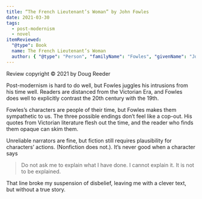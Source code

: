 ```yaml
---
title: “The French Lieutenant’s Woman” by John Fowles
date: 2021-03-30
tags:
  - post-modernism
  - novel
itemReviewed:
  "@type": Book
  name: The French Lieutenant’s Woman
  author: { "@type": "Person", "familyName": "Fowles", "givenName": "John" }
---
```


Review copyright © 2021 by Doug Reeder

Post-modernism is hard to do well, but Fowles juggles his intrusions from his time well. Readers are distanced from the Victorian Era, and Fowles does well to explicitly contrast the 20th century with the 19th.

Fowles’s characters are people of their time, but Fowles makes them sympathetic to us. The three possible endings don’t feel like a cop-out. His quotes from Victorian literature flesh out the time, and the reader who finds them opaque can skim them.

Unreliable narrators are fine, but fiction still requires plausibility for characters’ actions. (Nonfiction does not.). It’s never good when a character says

> Do not ask me to explain what I have done. I cannot explain it. It is not to be explained.

That line broke my suspension of disbelief, leaving me with a clever text, but without a true story.

